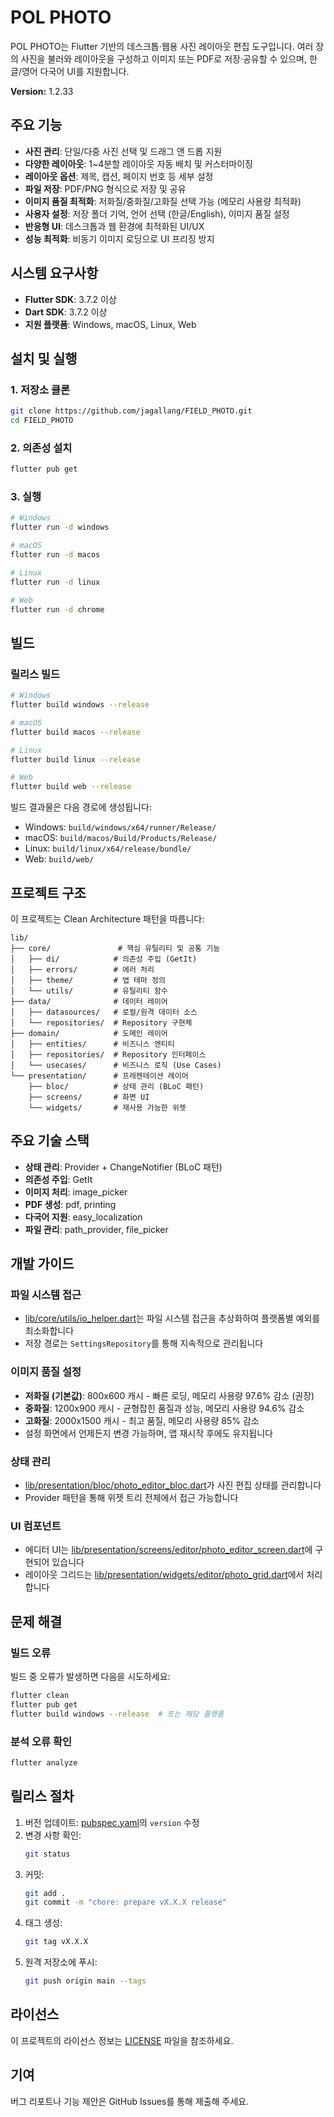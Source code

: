 # POL PHOTO

POL PHOTO는 Flutter 기반의 데스크톱·웹용 사진 레이아웃 편집 도구입니다. 여러 장의 사진을 불러와 레이아웃을 구성하고 이미지 또는 PDF로 저장·공유할 수 있으며, 한글/영어 다국어 UI를 지원합니다.

**Version:** 1.2.33

## 주요 기능
- **사진 관리**: 단일/다중 사진 선택 및 드래그 앤 드롭 지원
- **다양한 레이아웃**: 1~4분할 레이아웃 자동 배치 및 커스터마이징
- **레이아웃 옵션**: 제목, 캡션, 페이지 번호 등 세부 설정
- **파일 저장**: PDF/PNG 형식으로 저장 및 공유
- **이미지 품질 최적화**: 저화질/중화질/고화질 선택 가능 (메모리 사용량 최적화)
- **사용자 설정**: 저장 폴더 기억, 언어 선택 (한글/English), 이미지 품질 설정
- **반응형 UI**: 데스크톱과 웹 환경에 최적화된 UI/UX
- **성능 최적화**: 비동기 이미지 로딩으로 UI 프리징 방지

## 시스템 요구사항

- **Flutter SDK**: 3.7.2 이상
- **Dart SDK**: 3.7.2 이상
- **지원 플랫폼**: Windows, macOS, Linux, Web

## 설치 및 실행

### 1. 저장소 클론
```bash
git clone https://github.com/jagallang/FIELD_PHOTO.git
cd FIELD_PHOTO
```

### 2. 의존성 설치
```bash
flutter pub get
```

### 3. 실행
```bash
# Windows
flutter run -d windows

# macOS
flutter run -d macos

# Linux
flutter run -d linux

# Web
flutter run -d chrome
```

## 빌드

### 릴리스 빌드
```bash
# Windows
flutter build windows --release

# macOS
flutter build macos --release

# Linux
flutter build linux --release

# Web
flutter build web --release
```

빌드 결과물은 다음 경로에 생성됩니다:
- Windows: `build/windows/x64/runner/Release/`
- macOS: `build/macos/Build/Products/Release/`
- Linux: `build/linux/x64/release/bundle/`
- Web: `build/web/`

## 프로젝트 구조

이 프로젝트는 Clean Architecture 패턴을 따릅니다:

```
lib/
├── core/               # 핵심 유틸리티 및 공통 기능
│   ├── di/            # 의존성 주입 (GetIt)
│   ├── errors/        # 에러 처리
│   ├── theme/         # 앱 테마 정의
│   └── utils/         # 유틸리티 함수
├── data/              # 데이터 레이어
│   ├── datasources/   # 로컬/원격 데이터 소스
│   └── repositories/  # Repository 구현체
├── domain/            # 도메인 레이어
│   ├── entities/      # 비즈니스 엔티티
│   ├── repositories/  # Repository 인터페이스
│   └── usecases/      # 비즈니스 로직 (Use Cases)
└── presentation/      # 프레젠테이션 레이어
    ├── bloc/          # 상태 관리 (BLoC 패턴)
    ├── screens/       # 화면 UI
    └── widgets/       # 재사용 가능한 위젯
```

## 주요 기술 스택

- **상태 관리**: Provider + ChangeNotifier (BLoC 패턴)
- **의존성 주입**: GetIt
- **이미지 처리**: image_picker
- **PDF 생성**: pdf, printing
- **다국어 지원**: easy_localization
- **파일 관리**: path_provider, file_picker

## 개발 가이드

### 파일 시스템 접근
- [lib/core/utils/io_helper.dart](lib/core/utils/io_helper.dart)는 파일 시스템 접근을 추상화하여 플랫폼별 예외를 최소화합니다
- 저장 경로는 `SettingsRepository`를 통해 지속적으로 관리됩니다

### 이미지 품질 설정
- **저화질 (기본값)**: 800x600 캐시 - 빠른 로딩, 메모리 사용량 97.6% 감소 (권장)
- **중화질**: 1200x900 캐시 - 균형잡힌 품질과 성능, 메모리 사용량 94.6% 감소
- **고화질**: 2000x1500 캐시 - 최고 품질, 메모리 사용량 85% 감소
- 설정 화면에서 언제든지 변경 가능하며, 앱 재시작 후에도 유지됩니다

### 상태 관리
- [lib/presentation/bloc/photo_editor_bloc.dart](lib/presentation/bloc/photo_editor_bloc.dart)가 사진 편집 상태를 관리합니다
- Provider 패턴을 통해 위젯 트리 전체에서 접근 가능합니다

### UI 컴포넌트
- 에디터 UI는 [lib/presentation/screens/editor/photo_editor_screen.dart](lib/presentation/screens/editor/photo_editor_screen.dart)에 구현되어 있습니다
- 레이아웃 그리드는 [lib/presentation/widgets/editor/photo_grid.dart](lib/presentation/widgets/editor/photo_grid.dart)에서 처리합니다

## 문제 해결

### 빌드 오류
빌드 중 오류가 발생하면 다음을 시도하세요:
```bash
flutter clean
flutter pub get
flutter build windows --release  # 또는 해당 플랫폼
```

### 분석 오류 확인
```bash
flutter analyze
```

## 릴리스 절차

1. 버전 업데이트: [pubspec.yaml](pubspec.yaml)의 `version` 수정
2. 변경 사항 확인:
   ```bash
   git status
   ```
3. 커밋:
   ```bash
   git add .
   git commit -m "chore: prepare vX.X.X release"
   ```
4. 태그 생성:
   ```bash
   git tag vX.X.X
   ```
5. 원격 저장소에 푸시:
   ```bash
   git push origin main --tags
   ```

## 라이선스

이 프로젝트의 라이선스 정보는 [LICENSE](LICENSE) 파일을 참조하세요.

## 기여

버그 리포트나 기능 제안은 GitHub Issues를 통해 제출해 주세요.
